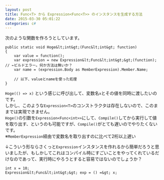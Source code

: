 ```yaml
---
layout: post
title: Func<T> から Expression<Func<T>> のインスタンスを生成する方法
date: 2015-03-30 05:01:22
categories: c#
---
```

<p>次のような関数を作ろうとしています。</p>

```
public static void Hoge&lt;int&gt;(Func&lt;int&gt; function)
{
    var value = function();
    var expression = new Expression&lt;Func&lt;int&gt;&gt;(function);  // ←ビルドエラー。何か方法は無いか？
    var name = (expression.Body as MemberExpression).Member.Name;

    // 以下、valueとnameを使った処理
}
```

<p><code>Hoge(() =&gt; x)</code> という感じに呼び出して、変数名<code>x</code>とその値を同時に渡したいのです。<br>
しかし、このような<code>Expression&lt;T&gt;</code>のコンストラクタは存在しないので、このままでは実現できません。<br>
<code>Hoge()</code>の引数を<code>Expression&lt;Func&lt;int&gt;&gt;</code>にして、<code>Compile()</code>してから実行して値を取り出す、というのも可能ですが、<code>Compile()</code>がとても遅いのでやりたくないです。<br>
※<code>MemberExpression</code>経由で変数名を取り出すのに比べて2桁以上遅い</p>

<p>↓こういう形ならさくっと<code>Expression</code>インスタンスを作れるから簡単だろうと思いましたが、もしかしてこれはコンパイル時にすごいことをやってくれているだけなのであって、実行時にやろうとすると容易ではないのでしょうか？</p>

```
int x = 10;
Expression&lt;Func&lt;int&gt;&gt; exp = () =&gt; x;
```
